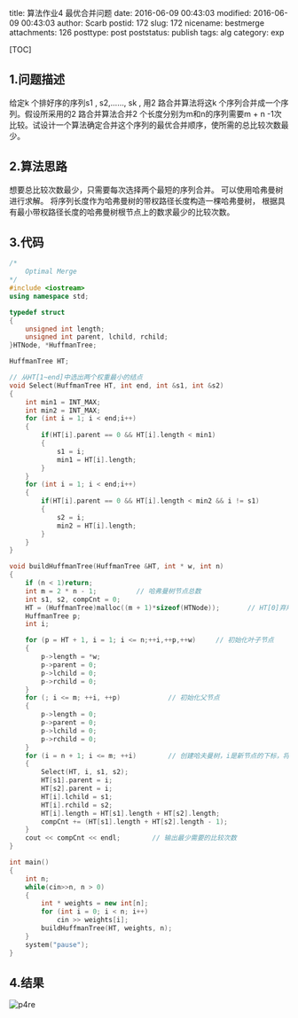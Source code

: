 title: 算法作业4 最优合并问题
date: 2016-06-09 00:43:03
modified: 2016-06-09 00:43:03
author: Scarb
postid: 172
slug: 172
nicename: bestmerge
attachments: 126
posttype: post
poststatus: publish
tags: alg
category: exp

[TOC]

## 1.问题描述
给定k 个排好序的序列s1 , s2,……, sk , 用2 路合并算法将这k 个序列合并成一个序列。假设所采用的2 路合并算法合并2 个长度分别为m和n的序列需要m + n -1次比较。试设计一个算法确定合并这个序列的最优合并顺序，使所需的总比较次数最少。

## 2.算法思路
想要总比较次数最少，只需要每次选择两个最短的序列合并。
可以使用哈弗曼树进行求解。
将序列长度作为哈弗曼树的带权路径长度构造一棵哈弗曼树，
根据具有最小带权路径长度的哈弗曼树根节点上的数求最少的比较次数。

## 3.代码
```C++
/*
	Optimal Merge
*/
#include <iostream>
using namespace std;

typedef struct
{
	unsigned int length;
	unsigned int parent, lchild, rchild;
}HTNode, *HuffmanTree;

HuffmanTree HT;

// 从HT[1~end]中选出两个权重最小的结点
void Select(HuffmanTree HT, int end, int &s1, int &s2)
{
	int min1 = INT_MAX;
	int min2 = INT_MAX;
	for (int i = 1; i < end;i++)
	{
		if(HT[i].parent == 0 && HT[i].length < min1)
		{
			s1 = i;
			min1 = HT[i].length;
		}
	}
	for (int i = 1; i < end;i++)
	{
		if(HT[i].parent == 0 && HT[i].length < min2 && i != s1)
		{
			s2 = i;
			min2 = HT[i].length;
		}
	}
}

void buildHuffmanTree(HuffmanTree &HT, int * w, int n)
{
	if (n < 1)return;
	int m = 2 * n - 1;			// 哈弗曼树节点总数
	int s1, s2, compCnt = 0;
	HT = (HuffmanTree)malloc((m + 1)*sizeof(HTNode));		// HT[0]弃用
	HuffmanTree p;
	int i;

	for (p = HT + 1, i = 1; i <= n;++i,++p,++w)		// 初始化叶子节点
	{
		p->length = *w;
		p->parent = 0;
		p->lchild = 0;
		p->rchild = 0;
	}
	for (; i <= m; ++i, ++p)			// 初始化父节点
	{
		p->length = 0;
		p->parent = 0;
		p->lchild = 0;
		p->rchild = 0;
	}
	for (i = n + 1; i <= m; ++i)		// 创建哈夫曼树，i是新节点的下标，将每个孩子结点链接到每个父节点
	{
		Select(HT, i, s1, s2);
		HT[s1].parent = i;
		HT[s2].parent = i;
		HT[i].lchild = s1;
		HT[i].rchild = s2;
		HT[i].length = HT[s1].length + HT[s2].length;
		compCnt += (HT[s1].length + HT[s2].length - 1);
	}
	cout << compCnt << endl;		// 输出最少需要的比较次数
}

int main()
{
	int n;
	while(cin>>n, n > 0)
	{
		int * weights = new int[n];
		for (int i = 0; i < n; i++)
			cin >> weights[i];
		buildHuffmanTree(HT, weights, n);
	}
	system("pause");
}
```
## 4.结果
![p4re][img1]

[img1]:http://115.28.48.229/wordpress/wp-content/uploads/2016/08/p4re.png